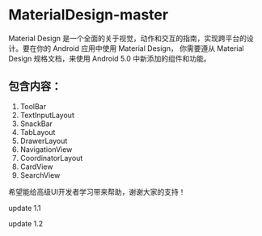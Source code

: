 # MaterialDesign-master

Material Design 是一个全面的关于视觉，动作和交互的指南，实现跨平台的设计。要在你的 Android 应用中使用 Material Design， 你需要遵从 Material Design 规格文档，来使用 Android 5.0 中新添加的组件和功能。

## 包含内容：

1. ToolBar
2. TextInputLayout
3. SnackBar
4. TabLayout
5. DrawerLayout
6. NavigationView
7. CoordinatorLayout
8. CardView
9. SearchView

希望能给高级UI开发者学习带来帮助，谢谢大家的支持！

update 1.1

update 1.2


